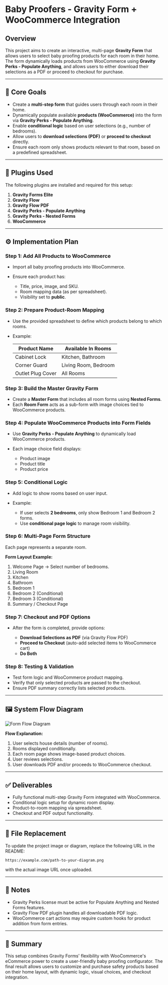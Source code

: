 # Baby Proofers - Gravity Form + WooCommerce Integration

## Overview

This project aims to create an interactive, multi-page **Gravity Form** that allows users to select baby proofing products for each room in their home. The form dynamically loads products from WooCommerce using **Gravity Perks - Populate Anything**, and allows users to either download their selections as a PDF or proceed to checkout for purchase.

---

## 🧩 Core Goals

* Create a **multi-step form** that guides users through each room in their home.
* Dynamically populate available **products (WooCommerce)** into the form via **Gravity Perks - Populate Anything**.
* Enable **conditional logic** based on user selections (e.g., number of bedrooms).
* Allow users to **download selections (PDF)** or **proceed to checkout** directly.
* Ensure each room only shows products relevant to that room, based on a predefined spreadsheet.

---

## 🧰 Plugins Used

The following plugins are installed and required for this setup:

1. **Gravity Forms Elite**
2. **Gravity Flow**
3. **Gravity Flow PDF**
4. **Gravity Perks - Populate Anything**
5. **Gravity Perks - Nested Forms**
6. **WooCommerce**

---

## ⚙️ Implementation Plan

### Step 1: Add All Products to WooCommerce

* Import all baby proofing products into WooCommerce.
* Ensure each product has:

  * Title, price, image, and SKU.
  * Room mapping data (as per spreadsheet).
  * Visibility set to **public**.

### Step 2: Prepare Product-Room Mapping

* Use the provided spreadsheet to define which products belong to which rooms.
* Example:

  | Product Name      | Available In Rooms   |
  | ----------------- | -------------------- |
  | Cabinet Lock      | Kitchen, Bathroom    |
  | Corner Guard      | Living Room, Bedroom |
  | Outlet Plug Cover | All Rooms            |

### Step 3: Build the Master Gravity Form

* Create a **Master Form** that includes all room forms using **Nested Forms**.
* Each **Room Form** acts as a sub-form with image choices tied to WooCommerce products.

### Step 4: Populate WooCommerce Products into Form Fields

* Use **Gravity Perks - Populate Anything** to dynamically load WooCommerce products.
* Each image choice field displays:

  * Product image
  * Product title
  * Product price

### Step 5: Conditional Logic

* Add logic to show rooms based on user input.
* Example:

  * If user selects **2 bedrooms**, only show Bedroom 1 and Bedroom 2 forms.
  * Use **conditional page logic** to manage room visibility.

### Step 6: Multi-Page Form Structure

Each page represents a separate room.

**Form Layout Example:**

1. Welcome Page → Select number of bedrooms.
2. Living Room
3. Kitchen
4. Bathroom
5. Bedroom 1
6. Bedroom 2 (Conditional)
7. Bedroom 3 (Conditional)
8. Summary / Checkout Page

### Step 7: Checkout and PDF Options

* After the form is completed, provide options:

  * **Download Selections as PDF** (via Gravity Flow PDF)
  * **Proceed to Checkout** (auto-add selected items to WooCommerce cart)
  * **Do Both**

### Step 8: Testing & Validation

* Test form logic and WooCommerce product mapping.
* Verify that only selected products are passed to the checkout.
* Ensure PDF summary correctly lists selected products.

---

## 🖼️ System Flow Diagram

![Form Flow Diagram](https://example.com/path-to-your-diagram.png)

**Flow Explanation:**

1. User selects house details (number of rooms).
2. Rooms displayed conditionally.
3. Each room page shows image-based product choices.
4. User reviews selections.
5. User downloads PDF and/or proceeds to WooCommerce checkout.

---

## ✅ Deliverables

* Fully functional multi-step Gravity Form integrated with WooCommerce.
* Conditional logic setup for dynamic room display.
* Product-to-room mapping via spreadsheet.
* Checkout and PDF output functionality.

---

## 📂 File Replacement

To update the project image or diagram, replace the following URL in the README:

```
https://example.com/path-to-your-diagram.png
```

with the actual image URL once uploaded.

---

## 🧠 Notes

* Gravity Perks license must be active for Populate Anything and Nested Forms features.
* Gravity Flow PDF plugin handles all downloadable PDF logic.
* WooCommerce cart actions may require custom hooks for product addition from form entries.

---

## 🧾 Summary

This setup combines Gravity Forms' flexibility with WooCommerce's eCommerce power to create a user-friendly baby proofing configurator. The final result allows users to customize and purchase safety products based on their home layout, with dynamic logic, visual choices, and checkout integration.

